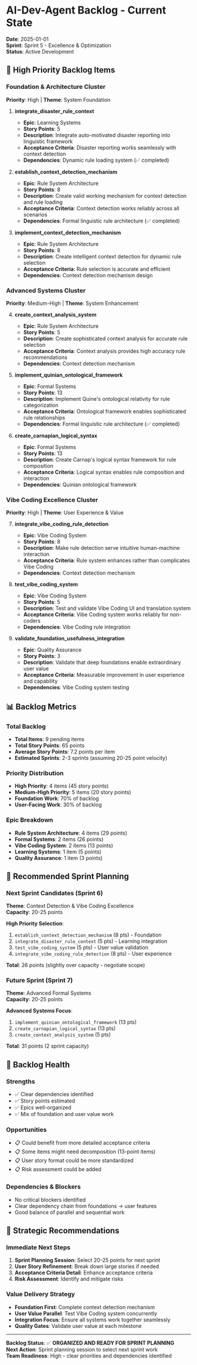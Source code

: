 # AI-Dev-Agent Backlog - Current State

**Date**: 2025-01-01  
**Sprint**: Sprint 5 - Excellence & Optimization  
**Status**: Active Development  

## 🎯 **High Priority Backlog Items**

### **Foundation & Architecture Cluster**
**Priority**: High | **Theme**: System Foundation

1. **integrate_disaster_rule_context**
   - **Epic**: Learning Systems
   - **Story Points**: 5
   - **Description**: Integrate auto-motivated disaster reporting into linguistic framework
   - **Acceptance Criteria**: Disaster reporting works seamlessly with context detection
   - **Dependencies**: Dynamic rule loading system (✅ completed)

2. **establish_context_detection_mechanism**
   - **Epic**: Rule System Architecture
   - **Story Points**: 8
   - **Description**: Create valid working mechanism for context detection and rule loading
   - **Acceptance Criteria**: Context detection works reliably across all scenarios
   - **Dependencies**: Formal linguistic rule architecture (✅ completed)

3. **implement_context_detection_mechanism**
   - **Epic**: Rule System Architecture
   - **Story Points**: 8
   - **Description**: Create intelligent context detection for dynamic rule selection
   - **Acceptance Criteria**: Rule selection is accurate and efficient
   - **Dependencies**: Context detection mechanism design

### **Advanced Systems Cluster**
**Priority**: Medium-High | **Theme**: System Enhancement

4. **create_context_analysis_system**
   - **Epic**: Rule System Architecture
   - **Story Points**: 5
   - **Description**: Create sophisticated context analysis for accurate rule selection
   - **Acceptance Criteria**: Context analysis provides high accuracy rule recommendations
   - **Dependencies**: Context detection mechanism

5. **implement_quinian_ontological_framework**
   - **Epic**: Formal Systems
   - **Story Points**: 13
   - **Description**: Implement Quine's ontological relativity for rule categorization
   - **Acceptance Criteria**: Ontological framework enables sophisticated rule relationships
   - **Dependencies**: Formal linguistic rule architecture (✅ completed)

6. **create_carnapian_logical_syntax**
   - **Epic**: Formal Systems
   - **Story Points**: 13
   - **Description**: Create Carnap's logical syntax framework for rule composition
   - **Acceptance Criteria**: Logical syntax enables rule composition and interaction
   - **Dependencies**: Quinian ontological framework

### **Vibe Coding Excellence Cluster**
**Priority**: High | **Theme**: User Experience & Value

7. **integrate_vibe_coding_rule_detection**
   - **Epic**: Vibe Coding System
   - **Story Points**: 8
   - **Description**: Make rule detection serve intuitive human-machine interaction
   - **Acceptance Criteria**: Rule system enhances rather than complicates Vibe Coding
   - **Dependencies**: Context detection mechanism

8. **test_vibe_coding_system**
   - **Epic**: Vibe Coding System
   - **Story Points**: 5
   - **Description**: Test and validate Vibe Coding UI and translation system
   - **Acceptance Criteria**: Vibe Coding system works reliably for non-coders
   - **Dependencies**: Vibe Coding rule integration

9. **validate_foundation_usefulness_integration**
   - **Epic**: Quality Assurance
   - **Story Points**: 3
   - **Description**: Validate that deep foundations enable extraordinary user value
   - **Acceptance Criteria**: Measurable improvement in user experience and capability
   - **Dependencies**: Vibe Coding system testing

## 📊 **Backlog Metrics**

### **Total Backlog**
- **Total Items**: 9 pending items
- **Total Story Points**: 65 points
- **Average Story Points**: 7.2 points per item
- **Estimated Sprints**: 2-3 sprints (assuming 20-25 point velocity)

### **Priority Distribution**
- **High Priority**: 4 items (45 story points)
- **Medium-High Priority**: 5 items (20 story points)
- **Foundation Work**: 70% of backlog
- **User-Facing Work**: 30% of backlog

### **Epic Breakdown**
- **Rule System Architecture**: 4 items (29 points)
- **Formal Systems**: 2 items (26 points)
- **Vibe Coding System**: 2 items (13 points)
- **Learning Systems**: 1 item (5 points)
- **Quality Assurance**: 1 item (3 points)

## 🎯 **Recommended Sprint Planning**

### **Next Sprint Candidates (Sprint 6)**
**Theme**: Context Detection & Vibe Coding Excellence  
**Capacity**: 20-25 points

**High Priority Selection**:
1. `establish_context_detection_mechanism` (8 pts) - Foundation
2. `integrate_disaster_rule_context` (5 pts) - Learning integration
3. `test_vibe_coding_system` (5 pts) - User value validation
4. `integrate_vibe_coding_rule_detection` (8 pts) - User experience

**Total**: 26 points (slightly over capacity - negotiate scope)

### **Future Sprint (Sprint 7)**
**Theme**: Advanced Formal Systems  
**Capacity**: 20-25 points

**Advanced Systems Focus**:
1. `implement_quinian_ontological_framework` (13 pts)
2. `create_carnapian_logical_syntax` (13 pts)
3. `create_context_analysis_system` (5 pts)

**Total**: 31 points (2 sprint capacity)

## 🔄 **Backlog Health**

### **Strengths**
- ✅ Clear dependencies identified
- ✅ Story points estimated
- ✅ Epics well-organized
- ✅ Mix of foundation and user value work

### **Opportunities**
- 📋 Could benefit from more detailed acceptance criteria
- 📋 Some items might need decomposition (13-point items)
- 📋 User story format could be more standardized
- 📋 Risk assessment could be added

### **Dependencies & Blockers**
- No critical blockers identified
- Clear dependency chain from foundations → user features
- Good balance of parallel and sequential work

## 🚀 **Strategic Recommendations**

### **Immediate Next Steps**
1. **Sprint Planning Session**: Select 20-25 points for next sprint
2. **User Story Refinement**: Break down large stories if needed
3. **Acceptance Criteria Detail**: Enhance acceptance criteria
4. **Risk Assessment**: Identify and mitigate risks

### **Value Delivery Strategy**
- **Foundation First**: Complete context detection mechanism
- **User Value Parallel**: Test Vibe Coding system concurrently
- **Integration Focus**: Ensure all systems work together seamlessly
- **Quality Gates**: Validate user value at each milestone

---

**Backlog Status**: ✅ **ORGANIZED AND READY FOR SPRINT PLANNING**  
**Next Action**: Sprint planning session to select next sprint work  
**Team Readiness**: High - clear priorities and dependencies identified
